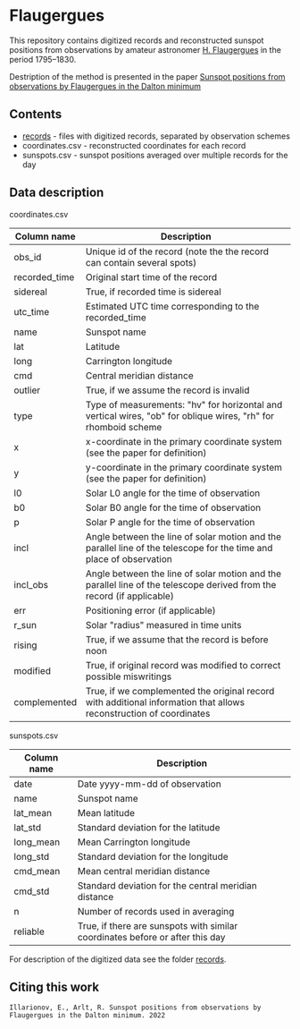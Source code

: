 # Flaugergues

This repository contains digitized records and reconstructed sunspot positions from observations by amateur astronomer [H. Flaugergues](https://en.wikipedia.org/wiki/Honor%C3%A9_Flaugergues) in the period 1795–1830.

Destription of the method is presented in the paper [Sunspot positions 
from observations by Flaugergues in the Dalton minimum]()

## Contents
* [records](/records) - files with digitized records, separated by observation schemes
* coordinates.csv - reconstructed coordinates for each record
* sunspots.csv - sunspot positions averaged over multiple records for the day

## Data description

coordinates.csv

| Column name   |      Description      |
|----------|----------|
| obs_id |  Unique id of the record (note the the record can contain several spots) | 
| recorded_time |  Original start time of the record |
| sidereal | True, if recorded time is sidereal | 
| utc_time |  Estimated UTC time corresponding to the recorded_time |
| name | Sunspot name |
| lat |  Latitude | 
| long |  Carrington longitude | 
| cmd | Central meridian distance |
| outlier | True, if we assume the record is invalid | 
| type | Type of measurements: "hv" for horizontal and vertical wires, "ob" for oblique wires, "rh" for rhomboid scheme |
| x | x-coordinate in the primary coordinate system (see the paper for definition) |
| y | y-coordinate in the primary coordinate system (see the paper for definition) |  
| l0 | Solar L0 angle for the time of observation | 
| b0 | Solar B0 angle for the time of observation |
| p | Solar P angle for the time of observation |
| incl | Angle between the line of solar motion and the parallel line of the telescope for the time and place of observation |
| incl_obs | Angle between the line of solar motion and the parallel line of the telescope derived from the record (if applicable) |
| err | Positioning error (if applicable) |
| r_sun | Solar "radius" measured in time units |
| rising | True, if we assume that the record is before noon |
| modified | True, if original record was modified to correct possible miswritings | 
| complemented | True, if we complemented the original record with additional information that allows reconstruction of coordinates | 

sunspots.csv

| Column name   |      Description      |
|----------|----------|
| date |  Date yyyy-mm-dd of observation | 
| name |  Sunspot name | 
| lat_mean | Mean latitude |
| lat_std | Standard deviation for the latitude | 
| long_mean | Mean Carrington longitude |
| long_std | Standard deviation for the longitude | 
| cmd_mean | Mean central meridian distance |
| cmd_std | Standard deviation for the central meridian distance |
| n | Number of records used in averaging |
| reliable | True, if there are sunspots with similar coordinates before or after this day |

For description of the digitized data see the folder [records](/records).

## Citing this work
```
Illarionov, E., Arlt, R. Sunspot positions from observations by Flaugergues in the Dalton minimum. 2022
